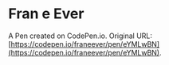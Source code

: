 # Fran e Ever

A Pen created on CodePen.io. Original URL: [https://codepen.io/franeever/pen/eYMLwBN](https://codepen.io/franeever/pen/eYMLwBN).

